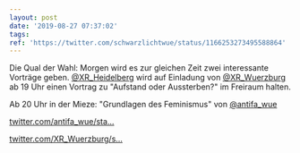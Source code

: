 ```yaml
---
layout: post
date: '2019-08-27 07:37:02'
tags: 
ref: 'https://twitter.com/schwarzlichtwue/status/1166253273495588864'
---
```

Die Qual der Wahl: Morgen wird es zur gleichen Zeit zwei interessante Vorträge geben. [@XR_Heidelberg](https://twitter.com/XR_Heidelberg) wird auf Einladung von [@XR_Wuerzburg](https://twitter.com/XR_Wuerzburg) ab 19 Uhr einen Vortrag zu "Aufstand oder Aussterben?" im Freiraum halten.

Ab 20 Uhr in der Mieze: "Grundlagen des Feminismus" von [@antifa_wue](https://twitter.com/antifa_wue)

[twitter.com/antifa_wue/sta…](https://twitter.com/antifa_wue/status/1166083181348564992)

[twitter.com/XR_Wuerzburg/s…](https://twitter.com/XR_Wuerzburg/status/1165910013161984000)